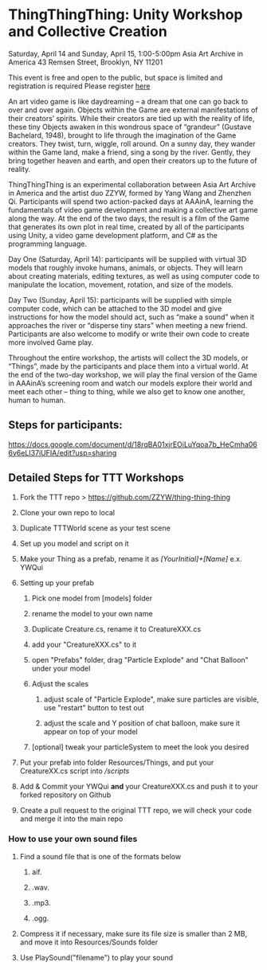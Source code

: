 ThingThingThing: Unity Workshop and Collective Creation
===================

Saturday, April 14 and Sunday, April 15, 1:00-5:00pm
Asia Art Archive in America
43 Remsen Street, Brooklyn, NY 11201

This event is free and open to the public, but space is limited and registration is required
Please register [here](https://www.eventbrite.com/e/thingthingthing-unity-workshop-and-collective-creation-tickets-44722475127)

An art video game is like daydreaming – a dream that one can go back to over and over again. Objects within the Game are external manifestations of their creators’ spirits. While their creators are tied up with the reality of life, these tiny Objects awaken in this wondrous space of “grandeur” (Gustave Bachelard, 1948), brought to life through the imagination of the Game creators. They twist, turn, wiggle, roll around. On a sunny day, they wander within the Game land, make a friend, sing a song by the river. Gently, they bring together heaven and earth, and open their creators up to the future of reality.

ThingThingThing is an experimental collaboration between Asia Art Archive in America and the artist duo ZZYW, formed by Yang Wang and Zhenzhen Qi. Participants will spend two action-packed days at AAAinA, learning the fundamentals of video game development and making a collective art game along the way. At the end of the two days, the result is a film of the Game that generates its own plot in real time, created by all of the participants using Unity, a video game development platform, and C# as the programming language.

Day One (Saturday, April 14): participants will be supplied with virtual 3D models that roughly invoke humans, animals, or objects. They will learn about creating materials, editing textures, as well as using computer code to manipulate the location, movement, rotation, and size of the models.

Day Two (Sunday, April 15): participants will be supplied with simple computer code, which can be attached to the 3D model and give instructions for how the model should act, such as “make a sound” when it approaches the river or “disperse tiny stars” when meeting a new friend. Participants are also welcome to modify or write their own code to create more involved Game play.

Throughout the entire workshop, the artists will collect the 3D models, or “Things”, made by the participants and place them into a virtual world. At the end of the two-day workshop, we will play the final version of the Game in AAAinA’s screening room and watch our models explore their world and meet each other – thing to thing, while we also get to know one another, human to human.




## Steps for participants:

https://docs.google.com/document/d/18rqBA01xjrEOiLuYqoa7b_HeCmha066y6eLI37iUFIA/edit?usp=sharing

## Detailed Steps for TTT Workshops

1. Fork the TTT repo > https://github.com/ZZYW/thing-thing-thing

2. Clone your own repo to local

3. Duplicate TTTWorld scene as your test scene

4. Set up you model and script on it

5. Make your Thing as a prefab, rename it as *[YourInitial]+[Name]* e.x. YWQui

6. Setting up your prefab

    1. Pick one model from [models] folder

    2. rename the model to your own name

    3. Duplicate Creature.cs, rename it to CreatureXXX.cs

    4. add your "CreatureXXX.cs" to it

    5. open "Prefabs" folder, drag "Particle Explode" and "Chat Balloon" under your model

    6. Adjust the scales

        1. adjust scale of "Particle Explode", make sure particles are visible, use "restart" button to test out

        2. adjust the scale and Y position of chat balloon, make sure it appear on top of your model

    7. [optional] tweak your particleSystem to meet the look you desired

7. Put your prefab into folder Resources/Things, and put your CreatureXX.cs script into */scripts*

8. Add & Commit your YWQui **and** your CreatureXXX.cs and push it to your forked repository on Github

9. Create a pull request to the original TTT repo, we will check your code and merge it into the main repo



### How to use your own sound files

1. Find a sound file that is one of the formats below

    1. aif.

    2. .wav.

    3. .mp3.

    4. .ogg.

2. Compress it if necessary, make sure its file size is smaller than 2 MB, and move it into Resources/Sounds folder

3. Use PlaySound("filename") to play your sound





